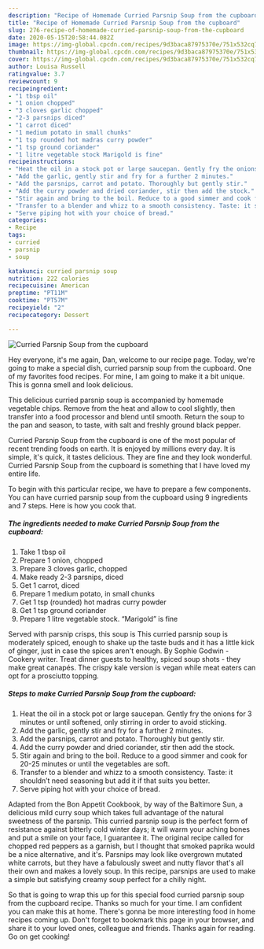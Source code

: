 ```yaml
---
description: "Recipe of Homemade Curried Parsnip Soup from the cupboard"
title: "Recipe of Homemade Curried Parsnip Soup from the cupboard"
slug: 276-recipe-of-homemade-curried-parsnip-soup-from-the-cupboard
date: 2020-05-15T20:58:44.082Z
image: https://img-global.cpcdn.com/recipes/9d3baca87975370e/751x532cq70/curried-parsnip-soup-from-the-cupboard-recipe-main-photo.jpg
thumbnail: https://img-global.cpcdn.com/recipes/9d3baca87975370e/751x532cq70/curried-parsnip-soup-from-the-cupboard-recipe-main-photo.jpg
cover: https://img-global.cpcdn.com/recipes/9d3baca87975370e/751x532cq70/curried-parsnip-soup-from-the-cupboard-recipe-main-photo.jpg
author: Louisa Russell
ratingvalue: 3.7
reviewcount: 9
recipeingredient:
- "1 tbsp oil"
- "1 onion chopped"
- "3 cloves garlic chopped"
- "2-3 parsnips diced"
- "1 carrot diced"
- "1 medium potato in small chunks"
- "1 tsp rounded hot madras curry powder"
- "1 tsp ground coriander"
- "1 litre vegetable stock Marigold is fine"
recipeinstructions:
- "Heat the oil in a stock pot or large saucepan. Gently fry the onions for 3 minutes or until softened, only stirring in order to avoid sticking."
- "Add the garlic, gently stir and fry for a further 2 minutes."
- "Add the parsnips, carrot and potato. Thoroughly but gently stir."
- "Add the curry powder and dried coriander, stir then add the stock."
- "Stir again and bring to the boil. Reduce to a good simmer and cook for 20-25 minutes or until the vegetables are soft."
- "Transfer to a blender and whizz to a smooth consistency. Taste: it shouldn’t need seasoning but add it if that suits you better."
- "Serve piping hot with your choice of bread."
categories:
- Recipe
tags:
- curried
- parsnip
- soup

katakunci: curried parsnip soup 
nutrition: 222 calories
recipecuisine: American
preptime: "PT11M"
cooktime: "PT57M"
recipeyield: "2"
recipecategory: Dessert

---
```



![Curried Parsnip Soup from the cupboard](https://img-global.cpcdn.com/recipes/9d3baca87975370e/751x532cq70/curried-parsnip-soup-from-the-cupboard-recipe-main-photo.jpg)

Hey everyone, it's me again, Dan, welcome to our recipe page. Today, we're going to make a special dish, curried parsnip soup from the cupboard. One of my favorites food recipes. For mine, I am going to make it a bit unique. This is gonna smell and look delicious.

This delicious curried parsnip soup is accompanied by homemade vegetable chips. Remove from the heat and allow to cool slightly, then transfer into a food processor and blend until smooth. Return the soup to the pan and season, to taste, with salt and freshly ground black pepper.

Curried Parsnip Soup from the cupboard is one of the most popular of recent trending foods on earth. It is enjoyed by millions every day. It is simple, it's quick, it tastes delicious. They are fine and they look wonderful. Curried Parsnip Soup from the cupboard is something that I have loved my entire life.


To begin with this particular recipe, we have to prepare a few components. You can have curried parsnip soup from the cupboard using 9 ingredients and 7 steps. Here is how you cook that.

<!--inarticleads1-->

##### The ingredients needed to make Curried Parsnip Soup from the cupboard:

1. Take 1 tbsp oil
1. Prepare 1 onion, chopped
1. Prepare 3 cloves garlic, chopped
1. Make ready 2-3 parsnips, diced
1. Get 1 carrot, diced
1. Prepare 1 medium potato, in small chunks
1. Get 1 tsp (rounded) hot madras curry powder
1. Get 1 tsp ground coriander
1. Prepare 1 litre vegetable stock. “Marigold” is fine


Served with parsnip crisps, this soup is This curried parsnip soup is moderately spiced, enough to shake up the taste buds and it has a little kick of ginger, just in case the spices aren&#39;t enough. By Sophie Godwin - Cookery writer. Treat dinner guests to healthy, spiced soup shots - they make great canapés. The crispy kale version is vegan while meat eaters can opt for a prosciutto topping. 

<!--inarticleads2-->

##### Steps to make Curried Parsnip Soup from the cupboard:

1. Heat the oil in a stock pot or large saucepan. Gently fry the onions for 3 minutes or until softened, only stirring in order to avoid sticking.
1. Add the garlic, gently stir and fry for a further 2 minutes.
1. Add the parsnips, carrot and potato. Thoroughly but gently stir.
1. Add the curry powder and dried coriander, stir then add the stock.
1. Stir again and bring to the boil. Reduce to a good simmer and cook for 20-25 minutes or until the vegetables are soft.
1. Transfer to a blender and whizz to a smooth consistency. Taste: it shouldn’t need seasoning but add it if that suits you better.
1. Serve piping hot with your choice of bread.


Adapted from the Bon Appetit Cookbook, by way of the Baltimore Sun, a delicious mild curry soup which takes full advantage of the natural sweetness of the parsnip. This curried parsnip soup is the perfect form of resistance against bitterly cold winter days; it will warm your aching bones and put a smile on your face, I guarantee it. The original recipe called for chopped red peppers as a garnish, but I thought that smoked paprika would be a nice alternative, and it&#39;s. Parsnips may look like overgrown mutated white carrots, but they have a fabulously sweet and nutty flavor that&#39;s all their own and makes a lovely soup. In this recipe, parsnips are used to make a simple but satisfying creamy soup perfect for a chilly night. 

So that is going to wrap this up for this special food curried parsnip soup from the cupboard recipe. Thanks so much for your time. I am confident you can make this at home. There's gonna be more interesting food in home recipes coming up. Don't forget to bookmark this page in your browser, and share it to your loved ones, colleague and friends. Thanks again for reading. Go on get cooking!
